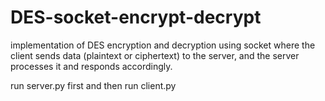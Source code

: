 # DES-socket-encrypt-decrypt 

implementation of DES encryption and decryption using socket where the client sends data (plaintext or ciphertext) to the server, and the server processes it and responds accordingly.

run server.py first and then run client.py
